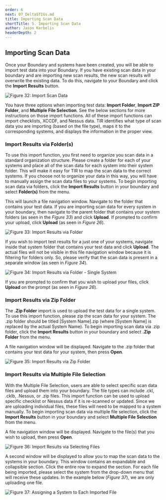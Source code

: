 ```yaml
---
order: 6
next: 07_DeltaSTIGs.md
title: Importing Scan Data
shortTitle: 5. Importing Scan Data
author: Jason Kerbelis
headerDepth: 2
---
```


## Importing Scan Data

Once your Boundary and systems have been created, you will be able to import test data into your Boundary. If you have existing scan data in your boundary and are importing new scan results, the new scan results will overwrite the existing data. To do this, navigate to your Boundary and click the **Import Results** button.

![Figure 32: Import Scan Data](./assets/admin-guide/Boundary_ImportResults.png "Figure 32: Import Scan Data")

You have three options when importing test data: **Import Folder**, **Import ZIP Folder**, and **Multiple File Selection**. See the below sections for more instructions on those import functions. All of these import functions can import checklists, XCCDF, and Nessus data. TIR identifies what type of scan data you are importing (based on the file type), maps it to the corresponding systems, and displays the information in the proper view.

### Import Results via Folder(s)

To use this import function, you first need to organize you scan data in a standard organization structure. Please create a folder for each of your systems and place all of the scan data for each system into their system folder. This will make it easy for TIR to map the scan data to the correct systems. If you choose not to organize your data in this way, you will have to manually assign the scan data files to your systems. To begin importing scan data via folders, click the **Import Results** button in your boundary and select **Folder(s)** from the menu.

This will launch a file navigation window. Navigate to the folder that contains your test data. If you are importing scan data for every system in your boundary, then navigate to the parent folder that contains your system folders (as seen in the *Figure 33*) and click **Upload**. If prompted to confirm your upload, click **Upload** (as seen in *Figure 26*).

![Figure 33: Import Results via Folder](./assets/admin-guide/Boundary_ImportResultsViaFolders.png "Figure 33: Import Results via Folder")

If you wish to import test results for a just one of your systems, navigate inside that system folder that contains your test data and click **Upload**. The actual files will not be visible in this file navigation window because it is filtering for folders only. So, please verify that the scan data is present in a separate window (as seen in *Figure 34*).

![Figure 34: Import Results via Folder - Single System](./assets/admin-guide/Boundary_ImportResultsViaFolders-SingleSystem.png "Figure 34: Import Results via Folder - Single System")

If you are prompted to confirm that you wish to upload your files, click **Upload** on the prompt (as seen in *Figure 26*).

### Import Results via Zip Folder

The **.Zip Folder** import is used to upload the test data for a single system. To use this import function, please zip the scan data for your system. The .zip folder should be titled [System Name].zip (where [System Name] is replaced by the actual System Name). To begin importing scan data via .zip folder, click the **Import Results** button in your boundary and select **.Zip Folder** from the menu.

A file navigation window will be displayed. Navigate to the .zip folder that contains your test data for your system, then press **Open**.

![Figure 35: Import Results via Zip Folder](./assets/admin-guide/Boundary_ImportResultsViaZipFolder.png "Figure 35: Import Results via Zip Folder")

### Import Results via Multiple File Selection

With the Multiple File Selection, users are able to select specific scan data files and upload them into your boundary. The file types can include .ckl, .cklb, .Nessus, or .zip files. This import function can be used to upload specific checklist or Nessus data if it is re-scanned or updated. Since we are uploading individual files, these files will need to be mapped to a system manually. To begin importing scan data via multiple file selection, click the **Import Results** button in your boundary and select **Multiple File Selection** from the menu.

A file navigation window will be displayed. Navigate to the file(s) that you wish to upload, then press **Open**.

![Figure 36: Import Results via Selecting Files](./assets/admin-guide/Boundary_ImportResultsViaMultipleFileSelection.png "Figure 36: Import Results via Selecting Files")

A second window will be displayed to allow you to map the scan data to the systems in your boundary. This window contains an expandable and collapsible section. Click the entire row to expand the section. For each file being imported, please select the system from the drop-down menu that will receive these updates. In the example below (*Figure 37*), we are only uploading one file.

![Figure 37: Assigning a System to Each Imported File](./assets/admin-guide/Boundary_ImportResultsViaMultipleFileSelection2.png "Figure 37: Assigning a System to Each Imported File")
